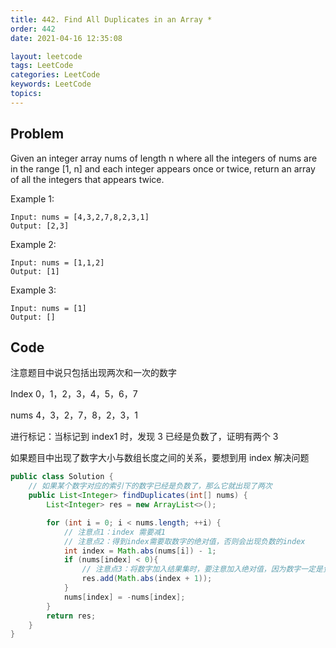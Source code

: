 ```yaml
---
title: 442. Find All Duplicates in an Array *
order: 442
date: 2021-04-16 12:35:08

layout: leetcode
tags: LeetCode
categories: LeetCode
keywords: LeetCode
topics:
---
```


## Problem

Given an integer array nums of length n where all the integers of nums are in the range [1, n] and each integer appears once or twice, return an array of all the integers that appears twice.

Example 1:

```
Input: nums = [4,3,2,7,8,2,3,1]
Output: [2,3]
```

Example 2:

```
Input: nums = [1,1,2]
Output: [1]
```

Example 3:

```
Input: nums = [1]
Output: []
```

## Code

注意题目中说只包括出现两次和一次的数字

Index 0，1，2，3，4，5，6，7

nums 4，3，2，7，8，2，3，1

进行标记：当标记到 index1 时，发现 3 已经是负数了，证明有两个 3

如果题目中出现了数字大小与数组长度之间的关系，要想到用 index 解决问题

```java
public class Solution {
  	// 如果某个数字对应的索引下的数字已经是负数了，那么它就出现了两次
    public List<Integer> findDuplicates(int[] nums) {
        List<Integer> res = new ArrayList<>();

        for (int i = 0; i < nums.length; ++i) {
          	// 注意点1：index 需要减1
          	// 注意点2：得到index需要取数字的绝对值，否则会出现负数的index
            int index = Math.abs(nums[i]) - 1;
            if (nums[index] < 0){
              	// 注意点3：将数字加入结果集时，要注意加入绝对值，因为数字一定是负数
                res.add(Math.abs(index + 1));
            }
            nums[index] = -nums[index];
        }
        return res;
    }
}
```
